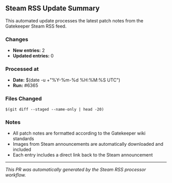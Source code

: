 ## Steam RSS Update Summary

This automated update processes the latest patch notes from the Gatekeeper Steam RSS feed.

### Changes
- **New entries:** 2
- **Updated entries:** 0

### Processed at
- **Date:** $(date -u +"%Y-%m-%d %H:%M:%S UTC")
- **Run:** #6365

### Files Changed
```
$(git diff --staged --name-only | head -20)
```

### Notes
- All patch notes are formatted according to the Gatekeeper wiki standards
- Images from Steam announcements are automatically downloaded and included
- Each entry includes a direct link back to the Steam announcement

---
*This PR was automatically generated by the Steam RSS processor workflow.*
